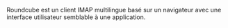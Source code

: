 Roundcube est un client IMAP multilingue basé sur un navigateur avec une interface utilisateur semblable à une application.